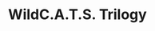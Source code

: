 ---
title: WildC.A.T.S. Trilogy
issue: 1A
issue_nr: 1
full_title: ""
subtitle: ""
story_arc: ""
crossover: ""
variant: ""
publisher: Image Comics
creators:
  - Barbara Kesel
  - Rich Johnson
  - "Carlos D'Anda"
release_date: Jun 1993
release_year: 1993
genre:
  - Action
  - Adventure
  - Super-Heroes
format: Comic
pages: 32
signed_by: ""
price: 2.5
---